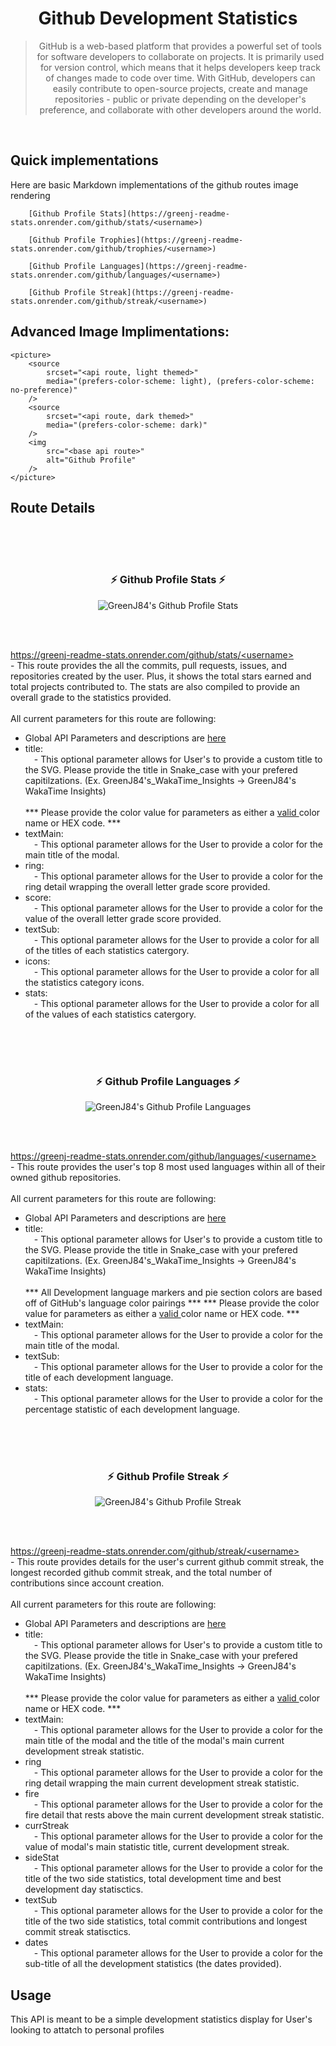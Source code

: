 <h1 align="center"> Github Development Statistics </h1>
<blockquote align="center"> GitHub is a web-based platform that provides a powerful set of tools for software developers to collaborate on projects. It is primarily used for version control, which means that it helps developers keep track of changes made to code over time. With GitHub, developers can easily contribute to open-source projects, create and manage repositories - public or private depending on the developer's preference, and collaborate with other developers around the world.</blockquote>
</br>

## Quick implementations
Here are basic Markdown implementations of the github routes image rendering
```
    [Github Profile Stats](https://greenj-readme-stats.onrender.com/github/stats/<username>)

    [Github Profile Trophies](https://greenj-readme-stats.onrender.com/github/trophies/<username>)

    [Github Profile Languages](https://greenj-readme-stats.onrender.com/github/languages/<username>)
    
    [Github Profile Streak](https://greenj-readme-stats.onrender.com/github/streak/<username>)
```

## Advanced Image Implimentations:
```
<picture>
    <source 
        srcset="<api route, light themed>"
        media="(prefers-color-scheme: light), (prefers-color-scheme: no-preference)"
    />
    <source
        srcset="<api route, dark themed>"
        media="(prefers-color-scheme: dark)"
    />
    <img 
        src="<base api route>" 
        alt="Github Profile"
    />
</picture>
```


## Route Details


<br/><br/><br/>

<h3 align="center">⚡ Github Profile Stats ⚡</h3>
<p align="center">
    <picture>
        <source 
            srcset="https://greenj-readme-stats.onrender.com/github/stats/GreenJ84?theme=greenj_light"
            media="(prefers-color-scheme: light), (prefers-color-scheme: no-preference)"
        />
        <source
            srcset="https://greenj-readme-stats.onrender.com/github/stats/GreenJ84?theme=greenj_dark&logo=91FEDD"
            media="(prefers-color-scheme: dark)"
        />
        <img src="https://greenj-readme-stats.onrender.com/github/stats/GreenJ84?theme=greenj_dark&logo=91FEDD" alt="GreenJ84's Github Profile Stats"/>
    </picture>
</p>
<br/><br/>
<p>
    <a href="//">
        https://greenj-readme-stats.onrender.com/github/stats/&lt;username&gt;
    </a>
    </br>
    - This route provides the all the commits, pull requests, issues, and repositories created by the user. Plus, it shows the total stars earned and total projects contributed to. The stats are also compiled to provide an overall grade to the statistics provided.
    </br></br>
    All current parameters for this route are following:
    <ul>
        <li>
            Global API Parameters and descriptions are <a href="../Server_Details.md">here</a>
        </li>
        <li>
            title:
            <br/>
            &emsp;- This optional parameter allows for User's to provide a custom title to the SVG. Please provide the title in Snake_case with your prefered capitilzations. (Ex. GreenJ84's_WakaTime_Insights -> GreenJ84's WakaTime Insights) 
        </li>
        <br/>
        *** Please provide the color value for parameters as either a <a href="../Server_Details.md">valid </a> color name or HEX code. ***
        <li>
            textMain:
            <br/>
            &emsp;- This optional parameter allows for the User to provide a color for the main title of the modal.
        </li>
        <li>
            ring:
            <br/>
            &emsp;- This optional parameter allows for the User to provide a color for the ring detail wrapping the overall letter grade score provided.
        </li>
        <li>
            score:
            <br/>
            &emsp;- This optional parameter allows for the User to provide a color for the value of the overall letter grade score provided.
        </li>
        <li>
            textSub:
            <br/>
            &emsp;- This optional parameter allows for the User to provide a color for all of the titles of each statistics catergory.
        </li>
        <li>
            icons:
            <br/>
            &emsp;- This optional parameter allows for the User to provide a color for all the statistics category icons.
        </li>
        <li>
            stats:
            <br/>
            &emsp;- This optional parameter allows for the User to provide a color for all of the values of each statistics catergory.
        </li>
    </ul>
</p>

<!-- <br/><br/><br/>

<h3 align="center">⚡ Github Profile Trophies ⚡</h3>
<p align="center">
    <picture>
        <source 
            srcset="https://greenj-readme-stats.onrender.com/github/trophies/GreenJ84?theme=greenj_light"
            media="(prefers-color-scheme: light), (prefers-color-scheme: no-preference)"
        />
        <source
            srcset="https://greenj-readme-stats.onrender.com/github/trophies/GreenJ84?theme=greenj_dark"
            media="(prefers-color-scheme: dark)"
        />
        <img src="https://greenj-readme-stats.onrender.com/github/trophies/GreenJ84?theme=greenj_dark" alt="GreenJ84's Github Profile Trophies"/>
    </picture>
</p>
<br/><br/>
<p>
    <a href="//">
        https://greenj-readme-stats.onrender.com/github/trophies/&lt;username&gt;
    </a>
    </br>
    - This route provides a graded Trophy representation of the User's Profile Stats: all the commits, pull requests, issues, and repositories created by the user plus total stars earned and total projects contributed to.
    </br></br>
    All current parameters for this route are following:
    <ul>
        <li>
            Global API Parameters and descriptions are <a href="../Server_Details.md">here</a>
        </li>
        <li>
            title:
            <br/>
            &emsp;- This optional parameter allows for User's to provide a custom title to the SVG. Please provide the title in Snake_case with your prefered capitilzations. (Ex. GreenJ84's_WakaTime_Insights -> GreenJ84's WakaTime Insights) 
        </li>
        <br/>
        *** Please provide the color value as either a <a href="../Server_Details.md">valid </a> color name or HEX code. ***
    </ul>
</p> -->


<br/><br/><br/>

<h3 align="center">⚡ Github Profile Languages ⚡</h3>
<p align="center">
    <picture>
        <source 
            srcset="https://greenj-readme-stats.onrender.com/github/languages/GreenJ84?theme=greenj_light"
            media="(prefers-color-scheme: light), (prefers-color-scheme: no-preference)"
        />
        <source
            srcset="https://greenj-readme-stats.onrender.com/github/languages/GreenJ84?theme=greenj_dark"
            media="(prefers-color-scheme: dark)"
        />
        <img src="https://greenj-readme-stats.onrender.com/github/languages/GreenJ84?theme=greenj_dark" alt="GreenJ84's Github Profile Languages"/>
    </picture>
</p>
<br/><br/>
<p>
    <a href="//">
        https://greenj-readme-stats.onrender.com/github/languages/&lt;username&gt;
    </a>
    </br>
    - This route provides the user's top 8 most used languages within all of their owned github repositories.
    </br></br>
    All current parameters for this route are following:
    <ul>
        <li>
            Global API Parameters and descriptions are <a href="../Server_Details.md">here</a>
        </li>
        <li>
            title:
            <br/>
            &emsp;- This optional parameter allows for User's to provide a custom title to the SVG. Please provide the title in Snake_case with your prefered capitilzations. (Ex. GreenJ84's_WakaTime_Insights -> GreenJ84's WakaTime Insights) 
        </li>
        <br/>
         *** All Development language markers and pie section colors are based off of GitHub's language color pairings ***
        *** Please provide the color value for parameters as either a <a href="../Server_Details.md">valid </a> color name or HEX code. ***
        <li>
            textMain:
            <br/>
            &emsp;- This optional parameter allows for the User to provide a color for the main title of the modal.
        </li>
        <li>
            textSub:
            <br/>
            &emsp;- This optional parameter allows for the User to provide a color for the title of each development language.
        </li>
        <li>
            stats:
            <br/>
            &emsp;- This optional parameter allows for the User to provide a color for the percentage statistic of each development language.
        </li>
    </ul>
</p>


<br/><br/><br/>

<h3 align="center">⚡ Github Profile Streak ⚡</h3>
<p align="center">
    <picture>
        <source 
            srcset="https://greenj-readme-stats.onrender.com/github/streak/GreenJ84?theme=greenj_light"
            media="(prefers-color-scheme: light), (prefers-color-scheme: no-preference)"
        />
        <source
            srcset="https://greenj-readme-stats.onrender.com/github/streak/GreenJ84?theme=greenj_dark"
            media="(prefers-color-scheme: dark)"
        />
        <img src="https://greenj-readme-stats.onrender.com/github/streak/GreenJ84?theme=greenj_dark" alt="GreenJ84's Github Profile Streak"/>
    </picture>
</p>
<br/><br/>
<p>
    <a href="//">
        https://greenj-readme-stats.onrender.com/github/streak/&lt;username&gt;
    </a>
    </br>
    - This route provides details for the user's current github commit streak, the longest recorded github commit streak, and the total number of contributions since account creation.
    </br></br>
    All current parameters for this route are following:
    <ul>
        <li>
            Global API Parameters and descriptions are <a href="../Server_Details.md">here</a>
        </li>
        <li>
            title:
            <br/>
            &emsp;- This optional parameter allows for User's to provide a custom title to the SVG. Please provide the title in Snake_case with your prefered capitilzations. (Ex. GreenJ84's_WakaTime_Insights -> GreenJ84's WakaTime Insights) 
        </li>
        <br/>
        *** Please provide the color value for parameters as either a <a href="../Server_Details.md">valid </a> color name or HEX code. ***
        <li>
            textMain:
            <br/>
            &emsp;- This optional parameter allows for the User to provide a color for the main title of the modal and the title of the modal's main current development streak statistic.
        </li>
        <li>
            ring
            <br/>
            &emsp;- This optional parameter allows for the User to provide a color for the ring detail wrapping the main current development streak statistic.
        </li>
        <li>
            fire
            <br/>
            &emsp;- This optional parameter allows for the User to provide a color for the fire detail that rests above the main current development streak statistic.
        </li>
        <li>
            currStreak
            <br/>
            &emsp;- This optional parameter allows for the User to provide a color for the value of modal's main statistic title, current development streak.
        </li>
        <li>
            sideStat
            <br/>
            &emsp;- This optional parameter allows for the User to provide a color for the title of the two side statistics, total development time and best development day statisctics.
        </li>
        <li>
            textSub
            <br/>
            &emsp;- This optional parameter allows for the User to provide a color for the title of the two side statistics, total commit contributions and longest commit streak statisctics.
        </li>
        <li>
            dates
            <br/>
            &emsp;- This optional parameter allows for the User to provide a color for the sub-title of all the development statistics (the dates provided).
        </li>
    </ul>
</p>



## Usage

This API is meant to be a simple development statistics display for User's looking to attatch to personal profiles
